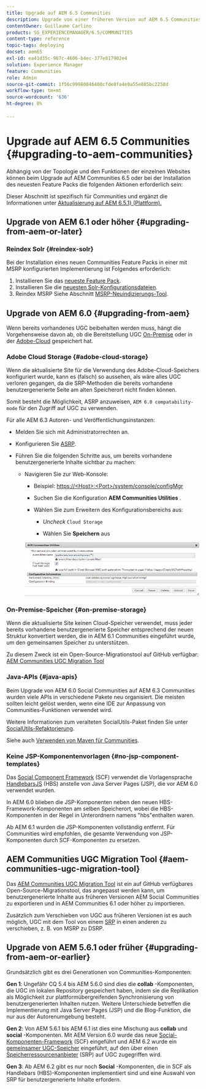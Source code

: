```yaml
---
title: Upgrade auf AEM 6.5 Communities
description: Upgrade von einer früheren Version auf AEM 6.5 Communities
contentOwner: Guillaume Carlino
products: SG_EXPERIENCEMANAGER/6.5/COMMUNITIES
content-type: reference
topic-tags: deploying
docset: aem65
exl-id: ea41d35c-967c-4606-b4ec-377e817902e4
solution: Experience Manager
feature: Communities
role: Admin
source-git-commit: 1f56c99980846400cfde8fa4e9a55e885bc2258d
workflow-type: tm+mt
source-wordcount: '636'
ht-degree: 0%

---
```


# Upgrade auf AEM 6.5 Communities {#upgrading-to-aem-communities}

Abhängig von der Topologie und den Funktionen der einzelnen Websites können beim Upgrade auf AEM Communities 6.5 oder bei der Installation des neuesten Feature Packs die folgenden Aktionen erforderlich sein:

Dieser Abschnitt ist spezifisch für Communities und ergänzt die Informationen unter [Aktualisierung auf AEM 6.5.1} (Plattform).](/help/sites-deploying/upgrade.md)

## Upgrade von AEM 6.1 oder höher {#upgrading-from-aem-or-later}

### Reindex Solr {#reindex-solr}

Bei der Installation eines neuen Communities Feature Packs in einer mit MSRP konfigurierten Implementierung ist Folgendes erforderlich:

1. Installieren Sie das [neueste Feature Pack](/help/communities/deploy-communities.md#latestfeaturepack).
1. Installieren Sie die [neuesten Solr-Konfigurationsdateien](/help/communities/msrp.md#upgrading).
1. Reindex MSRP
Siehe Abschnitt [MSRP-Neuindizierungs-Tool](/help/communities/msrp.md#msrp-reindex-tool).

## Upgrade von AEM 6.0 {#upgrading-from-aem}

Wenn bereits vorhandenes UGC beibehalten werden muss, hängt die Vorgehensweise davon ab, ob die Bereitstellung UGC [On-Premise](#on-premise-storage) oder in der [Adobe-Cloud](#adobe-cloud-storage) gespeichert hat.

### Adobe Cloud Storage {#adobe-cloud-storage}

Wenn die aktualisierte Site für die Verwendung des Adobe-Cloud-Speichers konfiguriert wurde, kann es (falsch) so aussehen, als wäre alles UGC verloren gegangen, da die SRP-Methoden die bereits vorhandene benutzergenerierte Seite am alten Speicherort nicht finden können.

Somit besteht die Möglichkeit, ASRP anzuweisen, `AEM 6.0 compatability-mode` für den Zugriff auf UGC zu verwenden.

Für alle AEM 6.3 Autoren- und Veröffentlichungsinstanzen:

* Melden Sie sich mit Administratorrechten an.
* Konfigurieren Sie [ASRP](/help/communities/asrp.md).
* Führen Sie die folgenden Schritte aus, um bereits vorhandene benutzergenerierte Inhalte sichtbar zu machen:

   * Navigieren Sie zur Web-Konsole:

      * Beispiel: [https://&lt;Host>:&lt;Port>/system/console/configMgr](https://localhost:4502/system/console/configMgr)

      * Suchen Sie die Konfiguration **AEM Communities Utilities** .
      * Wählen Sie zum Erweitern des Konfigurationsbereichs aus:

         * *Uncheck* `Cloud Storage`

         * Wählen Sie **Speichern** aus

     ![utilities](assets/utilities.png)

### On-Premise-Speicher {#on-premise-storage}

Wenn die aktualisierte Site keinen Cloud-Speicher verwendet, muss jeder bereits vorhandene benutzergenerierte Speicher entsprechend der neuen Struktur konvertiert werden, die in AEM 6.1 Communities eingeführt wurde, um den gemeinsamen Speicher zu unterstützen.

Zu diesem Zweck ist ein Open-Source-Migrationstool auf GitHub verfügbar:
[AEM Communities UGC Migration Tool](https://github.com/Adobe-Marketing-Cloud/communities-ugc-migration)

### Java-APIs {#java-apis}

Beim Upgrade von AEM 6.0 Social Communities auf AEM 6.3 Communities wurden viele APIs in verschiedene Pakete neu organisiert. Die meisten sollten leicht gelöst werden, wenn eine IDE zur Anpassung von Communities-Funktionen verwendet wird.

Weitere Informationen zum veralteten SocialUtils-Paket finden Sie unter [SocialUtils-Refaktorierung](/help/communities/socialutils.md).

Siehe auch [Verwenden von Maven für Communities](/help/communities/maven.md).

### Keine JSP-Komponentenvorlagen {#no-jsp-component-templates}

Das [Social Component Framework](/help/communities/scf.md) (SCF) verwendet die Vorlagensprache [HandlebarsJS](https://handlebarsjs.com/) (HBS) anstelle von Java Server Pages (JSP), die vor AEM 6.0 verwendet wurden.

In AEM 6.0 blieben die JSP-Komponenten neben den neuen HBS-Framework-Komponenten am selben Speicherort, wobei die HBS-Komponenten in der Regel in Unterordnern namens &quot;hbs&quot;enthalten waren.

Ab AEM 6.1 wurden die JSP-Komponenten vollständig entfernt. Für Communities wird empfohlen, die gesamte Verwendung von JSP-Komponenten durch SCF-Komponenten zu ersetzen.

## AEM Communities UGC Migration Tool {#aem-communities-ugc-migration-tool}

Das [AEM Communities UGC Migration Tool](https://github.com/Adobe-Marketing-Cloud/communities-ugc-migration) ist ein auf GitHub verfügbares Open-Source-Migrationstool, das angepasst werden kann, um benutzergenerierte Inhalte aus früheren Versionen AEM Social Communities zu exportieren und in AEM Communities 6.1 oder höher zu importieren.

Zusätzlich zum Verschieben von UGC aus früheren Versionen ist es auch möglich, UGC mit dem Tool von einem [SRP](/help/communities/working-with-srp.md) in einen anderen zu verschieben, z. B. von MSRP zu DSRP.

## Upgrade von AEM 5.6.1 oder früher {#upgrading-from-aem-or-earlier}

Grundsätzlich gibt es drei Generationen von Communities-Komponenten:

**Gen 1**: Ungefähr CQ 5.4 bis AEM 5.6.0 sind dies die **collab** -Komponenten, die UGC im lokalen Repository gespeichert haben, indem sie die Replikation als Möglichkeit zur plattformübergreifenden Synchronisierung von benutzergenerierten Inhalten nutzen. Weitere Unterschiede betreffen die Implementierung mit Java Server Pages (JSP) und die Blog-Funktion, die nur aus der Autorenumgebung besteht.

**Gen 2**: Von AEM 5.6.1 bis AEM 6.1 ist dies eine Mischung aus **collab** und **social** -Komponenten. Mit AEM Version 6.0 wurde das neue [Social-Komponenten-Framework](/help/communities/scf.md) (SCF) eingeführt und AEM 6.2 wurde ein [gemeinsamer UGC-Speicher](/help/communities/working-with-srp.md) eingeführt, auf den über einen [Speicherressourcenanbieter](/help/communities/srp.md) (SRP) auf UGC zugegriffen wird.

**Gen 3**: Ab AEM 6.2 gibt es nur noch **Social** -Komponenten, die in SCF als Handlebars (HBS)-Komponenten implementiert sind und eine Auswahl von SRP für benutzergenerierte Inhalte erfordern.
